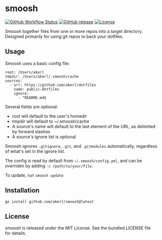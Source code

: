 smoosh
=========

[![GitHub Workflow Status](https://img.shields.io/actions/github/workflow/status/akerl/smoosh/build.yml?branch=main)](https://github.com/akerl/smoosh/actions)
[![GitHub release](https://img.shields.io/github/release/akerl/smoosh.svg)](https://github.com/akerl/smoosh/releases)
[![License](https://img.shields.io/github/license/akerl/smoosh)](https://github.com/akerl/smoosh/blob/master/LICENSE)

Smoosh together files from one or more repos into a target directory. Designed primarily for using git repos to back your dotfiles.

## Usage

Smoosh uses a basic config file:

```
root: /Users/akerl
tmpdir: /Users/akerl/.smoosh/cache
sources:
  - url: https://github.com/akerl/dotfiles
    name: public-dotfiles
    ignore:
      - ^README.md$
```

Several fields are optional:

* root will default to the user's homedir
* tmpdir will default to ~/.smoosh/cache
* A source's name will default to the last element of the URL, as delimited by forward slashes
* A source's ignore list is optional

Smoosh ignores `.gitignore`, `.git`, and `.gitmodules` automatically, regardless of what's set in the ignore list.

The config is read by default from `~/.smoosh/config.yml`, and can be overriden by adding `-c /path/to/your/file`.

To update, run `smoosh update`

## Installation

```
go install github.com/akerl/smoosh@latest
```

## License

smoosh is released under the MIT License. See the bundled LICENSE file for details.
